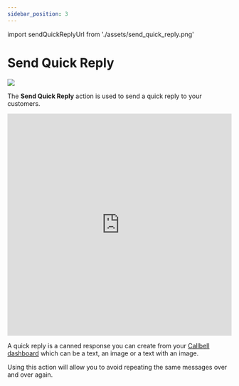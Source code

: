 ```yaml
---
sidebar_position: 3
---
```


import sendQuickReplyUrl from './assets/send_quick_reply.png'

# Send Quick Reply

<img src={sendQuickReplyUrl} width={180} />

The **Send Quick Reply** action is used to send a quick reply to your customers.

<iframe width="100%" height="500" src="https://www.youtube.com/embed/cjpz7MBSzeY" title="Callbell - How to create interactive Messages on WhatsApp" frameborder="0" allow="accelerometer; autoplay; clipboard-write; encrypted-media; gyroscope; picture-in-picture; web-share" allowfullscreen></iframe>

A quick reply is a canned response you can create from your [Callbell dashboard](https://dash.callbell.eu/settings/templates) which can be a text, an image or a text with an image.

Using this action will allow you to avoid repeating the same messages over and over again.